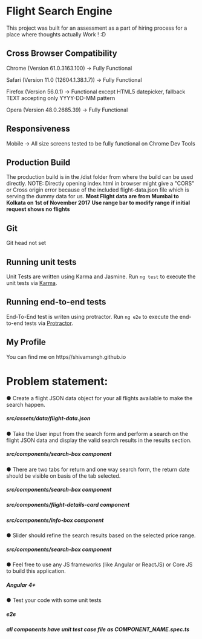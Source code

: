 # Flight Search Engine

This project was built for an assessment as a part of hiring process for a place where thoughts actually Work ! :D

## Cross Browser Compatibility

Chrome (Version 61.0.3163.100) -> Fully Functional 

Safari (Version 11.0 (12604.1.38.1.7)) -> Fully Functional 

Firefox (Version 56.0.1) -> Functional except HTML5 datepicker, fallback TEXT accepting only YYYY-DD-MM pattern 

Opera (Version	48.0.2685.39) -> Fully Functional 

## Responsiveness

Mobile -> All size screens tested to be fully functional on Chrome Dev Tools


## Production Build

The production build is in the /dist folder from where the build can be used directly.
NOTE: Directly opening index.html in browser might give a "CORS" or Cross origin error because of the included flight-data.json file which is serving the dummy data for us.
**Most Flight data are from Mumbai to Kolkata on 1st of November 2017**
**Use range bar to modify range if initial request shows no flights**


## Git
Git head not set

## Running unit tests

Unit Tests are written using Karma and Jasmine. Run `ng test` to execute the unit tests via [Karma](https://karma-runner.github.io).

## Running end-to-end tests

End-To-End test is writen using protractor. Run `ng e2e` to execute the end-to-end tests via [Protractor](http://www.protractortest.org/).

## My Profile
You can find me on https//shivamsngh.github.io

# Problem statement​:
● Create a flight JSON data object for your all flights available to make the search happen.
##### src/assets/data/flight-data.json
● Take the User input from the search form and perform a search on the flight JSON data
and display the valid search results in the results section.
##### src/components/search-box component
● There are two tabs for return and one way search form, the return date should be visible
on basis of the tab selected.
##### src/components/search-box component
##### src/components/flight-details-card component
##### src/components/info-box component
● Slider should refine the search results based on the selected price range.
##### src/components/search-box component
● Feel free to use any JS frameworks (like Angular or ReactJS) or Core JS to build this
application.
##### Angular 4+
● Test your code with some unit tests
##### e2e
##### all components have unit test case file as COMPONENT_NAME.spec.ts



